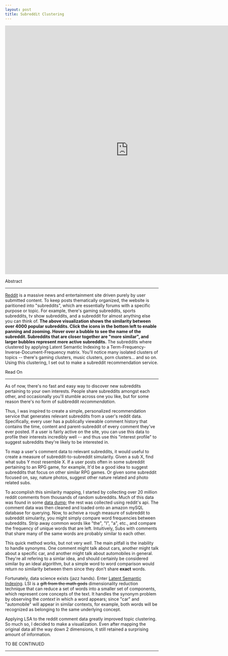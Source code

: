 ```yaml
---
layout: post
title: Subreddit Clustering
---
```


<iframe src="https://vida.io/gists/vn2hn29qg8H6a6DwN/index.html" seamless frameborder="0" width="808" height="816"></iframe>

Abstract
***
[Reddit](http://www.reddit.com) is a massive news and entertainment site driven purely by user submitted content. To keep posts thematically organized, the website is paritioned into "subreddits", which are essentially forums with a specific purpose or topic. For example, there's gaming subreddits, sports subreddits, tv show subreddits, and a subreddit for almost anything else you can think of. **The above visualization shows the similarity between over 4000 popular subreddits. Click the icons in the bottom left to enable panning and zooming. Hover over a bubble to see the name of the subreddit.  Subreddits that are closer together are "more similar", and larger bubbles represent more active subreddits.** The subreddits where clustered by applying Latent Semantic Indexing to a Term-Frequency-Inverse-Document-Frequency matrix. You'll notice many isolated clusters of topics -- there's gaming clusters, music clusters, porn clusters... and so on. Using this clustering, I set out to make a subreddit recommendation service. 

Read On
***
As of now, there's no fast and easy way to discover new subreddits pertaining to your own interests. People share subreddits amongst each other, and occasionally you'll stumble across one you like, but for some reason there's no form of subbreddit *recommendation*.

Thus, I was inspired to create a simple, personalized recommendation service that generates relevant subreddits from a user's reddit data. Specifically, every user has a publically viewable comment history that contains the time, content and parent-subreddit of every comment they've ever posted. If a user is fairly active on the site, you can use this data to profile their interests incredibly well -- and thus use this "interest profile" to suggest subreddits they're likely to be interested in.

To map a user's comment data to relevant subreddits, it would useful to create a measure of subreddit-to-subreddit simularity. Given a sub X, find what subs Y most resemble X. If a user posts often in some subreddit pertaining to an RPG game, for example, It'd be a good idea to suggest subreddits that focus on other similar RPG games. Or given some subreddit focused on, say, nature photos, suggest other nature related and photo related subs.

To accomplish this similarity mapping, I started by collecting over 20 million reddit comments from thousands of random subreddits. Much of this data was found in some [data dump](https://www.reddit.com/r/datasets/comments/3bxlg7/i_have_every_publicly_available_reddit_comment); the rest was collected using reddit's api. The comment data was then cleaned and loaded onto an amazon mySQL database for querying. Now, to acheive a rough measure of subreddit to subreddit simularity, you might simply compare word frequencies between subreddits. Strip away common words like "the", "I", "a", etc., and compare the frequency of unique words that are left. Intuitively, Subs with comments that share many of the same words are probably similar to each other.

This quick method works, but not very *well*. The main pitfall is the inability to handle synonyms. One comment might talk about cars, another might talk about a specific car, and another might talk about automobiles in general. They're all refering to a simlar idea, and should certainly be considered similar by an ideal algorithm, but a simple word to word comparison would return no similarity between them since they don't share **exact** words. 

Fortunately, data science exists (jazz hands). Enter [Latent Semantic Indexing](https://en.wikipedia.org/wiki/Latent_semantic_analysis). LSI is a ~~gift from the math gods~~ dimensionality reduction technique that can reduce a set of words into a smaller set of components, which represent core concepts of the text. It handles the synonym problem by observing the *context* in which a word appears; since "car" and "automobile" will appear in similar contexts, for example, both words will be recognized as belonging to the same underlying concept. 

Applying LSA to the reddit comment data greatly improved topic clustering. So much so, I decided to make a visualization. Even after mapping the original data all the way down 2 dimensions, it still retained a surprising amount of information.  

TO BE CONTINUED

*** 


